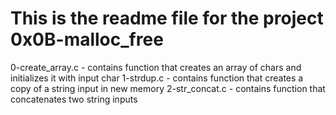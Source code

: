 # This is the readme file for the project 0x0B-malloc_free
0-create_array.c - contains function that creates an array of chars and initializes it with input char
1-strdup.c - contains function that creates a copy of a string input in new memory
2-str_concat.c - contains function that concatenates two string inputs
